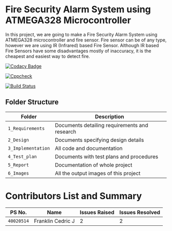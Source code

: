 # Fire Security Alarm System using ATMEGA328 Microcontroller

In this project, we are going to make a Fire Security Alarm System using ATMEGA328 microcontroller and fire sensor. Fire sensor can be of any type, however we are using IR (Infrared) based Fire Sensor. Although IR based Fire Sensors have some disadvantages mostly of inaccuracy, it is the cheapest and easiest way to detect fire.

[![Codacy Badge](https://api.codacy.com/project/badge/Grade/0b4e5807c65d4f5b84f034f05ea4624b)](https://app.codacy.com/gh/MaligiAdithyaKumar/M2-Embedded_PCBEEPER?utm_source=github.com&utm_medium=referral&utm_content=MaligiAdithyaKumar/M2-Embedded_PCBEEPER&utm_campaign=Badge_Grade_Settings)

[![Cppcheck](https://github.com/MaligiAdithyaKumar/M2-Embedded_PCBEEPER/actions/workflows/cppcheck.yml/badge.svg)](https://github.com/MaligiAdithyaKumar/M2-Embedded_PCBEEPER/actions/workflows/cppcheck.yml)

[![Build Status](https://github.com/MaligiAdithyaKumar/M2-Embedded_PCBEEPER/actions/workflows/compile.yml/badge.svg)](https://github.com/MaligiAdithyaKumar/M2-Embedded_PCBEEPER/actions/workflows/compile.yml)

## Folder Structure
Folder             | Description
-------------------| -----------------------------------------
`1_Requirements`   | Documents detailing requirements and research
`2_Design`         | Documents specifying design details
`3_Implementation` | All code and documentation
`4_Test_plan`      | Documents with test plans and procedures
`5_Report`         | Documentation of whole project
`6_Images`         | All the output images of this project

# Contributors List and Summary

| PS No. | Name | Issues Raised | Issues Resolved |
|---|---|---|---|
| `40020514` | Franklin Cedric J | 2 | 2 |
